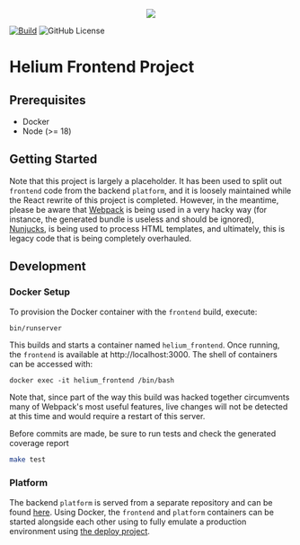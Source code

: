 <p align="center"><img src="https://www.heliumedu.com/assets/img/logo_full_blue.png" /></p>

[![Build](https://img.shields.io/github/actions/workflow/status/HeliumEdu/frontend/build.yml)](https://github.com/HeliumEdu/frontend/actions/workflows/build.yml)
![GitHub License](https://img.shields.io/github/license/heliumedu/frontend)

# Helium Frontend Project

## Prerequisites

- Docker
- Node (>= 18)

## Getting Started
Note that this project is largely a placeholder. It has been used to split out `frontend` code from the backend
`platform`, and it is loosely maintained while the React rewrite of this project is completed. However, in the meantime,
please be aware that [Webpack](https://webpack.js.org/) is being used in a very hacky way (for instance, the generated bundle is useless
and should be ignored), [Nunjucks](https://mozilla.github.io/nunjucks/), is being used to process HTML templates, and ultimately, this is legacy code
that is being completely overhauled.

## Development
### Docker Setup
To provision the Docker container with the `frontend` build, execute:

```sh
bin/runserver
```

This builds and starts a container named `helium_frontend`. Once running, the `frontend` is available at
http://localhost:3000. The shell of containers can be accessed with:

```shell
docker exec -it helium_frontend /bin/bash
```

Note that, since part of the way this build was hacked together circumvents many of Webpack's most useful features,
live changes will not be detected at this time and would require a restart of this server.

Before commits are made, be sure to run tests and check the generated coverage report

```sh
make test
```

### Platform
The backend `platform` is served from a separate repository and can be found [here](https://github.com/HeliumEdu/platform#readme).
Using Docker, the `frontend` and `platform` containers can be started alongside each other using to fully emulate
a production environment using [the deploy project](https://github.com/HeliumEdu/deploy).
